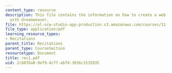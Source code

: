 ```yaml
---
content_type: resource
description: This file contains the information on how to create a web page creation
  with dreamweaver.
file: https://ol-ocw-studio-app-production.s3.amazonaws.com/courses/11-204-planning-communications-and-digital-media-fall-2004/2cb076a89ef94c77abfd3036c1535935_rec1.pdf
file_type: application/pdf
learning_resource_types:
- Recitations
parent_title: Recitations
parent_type: CourseSection
resourcetype: Document
title: rec1.pdf
uid: 2cb076a8-9ef9-4c77-abfd-3036c1535935
---
```

